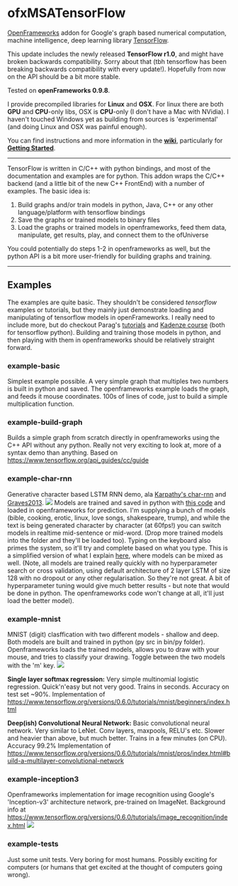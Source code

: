 
# ofxMSATensorFlow
[OpenFrameworks](http://openframeworks.cc) addon for Google's graph based numerical computation, machine intelligence, deep learning library [TensorFlow](https://www.tensorflow.org).

This update includes the newly released **TensorFlow r1.0**, and might have broken backwards compatibility. Sorry about that (tbh tensorflow has been breaking backwards compatibility with every update!). Hopefully from now on the API should be a bit more stable. 

Tested on **openFrameworks 0.9.8**.

I provide precompiled libraries for **Linux** and **OSX**. For linux there are both **GPU** and **CPU**-only libs, OSX is **CPU**-only (I don't have a Mac with NVidia). I haven't touched Windows yet as building from sources is 'experimental' (and doing Linux and OSX was painful enough).

You can find instructions and more information in the **[wiki](https://github.com/memo/ofxMSATensorFlow/wiki)**, particularly for **[Getting Started](https://github.com/memo/ofxMSATensorFlow/wiki/Getting-started)**.

---

TensorFlow is written in C/C++ with python bindings, and most of the documentation and examples are for python. This addon wraps the C/C++ backend (and a little bit of the new C++ FrontEnd) with a number of examples. The basic idea is:

1. Build graphs and/or train models in python, Java, C++ or any other language/platform with tensorflow bindings
2. Save the graphs or trained models to binary files
3. Load the graphs or trained models in openframeworks, feed them data, manipulate, get results, play, and connect them to the ofUniverse

You could potentially do steps 1-2 in openframeworks as well, but the python API is a bit more user-friendly for building graphs and training. 

---
## Examples
The examples are quite basic. They shouldn't be considered *tensorflow* examples or tutorials, but they mainly just demonstrate loading and manipulating of tensorflow models in openFrameworks. I really need to include more, but do checkout Parag's [tutorials](https://github.com/pkmital/tensorflow_tutorials) and [Kadenze course](https://www.kadenze.com/courses/creative-applications-of-deep-learning-with-tensorflow-iv/info) (both for tensorflow python). Building and training those models in python, and then playing with them in openframeworks should be relatively straight forward. 


### example-basic
Simplest example possible. A very simple graph that multiples two numbers is built in python and saved. The openframeworks example loads the graph, and feeds it mouse coordinates. 100s of lines of code, just to build a simple multiplication function. 

### example-build-graph
Builds a simple graph from scratch directly in openframeworks using the C++ API without any python. Really not very exciting to look at, more of a syntax demo than anything. Based on https://www.tensorflow.org/api_guides/cc/guide

### example-char-rnn
Generative character based LSTM RNN demo, ala [Karpathy's char-rnn](http://karpathy.github.io/2015/05/21/rnn-effectiveness/) and [Graves2013](https://arxiv.org/abs/1308.0850).
![](https://cloud.githubusercontent.com/assets/144230/23296346/74d8a194-fa6c-11e6-90c2-fb02084eb82b.png)
Models are trained and saved in python with [this code](https://github.com/memo/char-rnn-tensorflow) and loaded in openframeworks for prediction. I'm supplying a bunch of models (bible, cooking, erotic, linux, love songs, shakespeare, trump), and while the text is being generated character by character (at 60fps!) you can switch models in realtime mid-sentence or mid-word. (Drop more trained models into the folder and they'll be loaded too). Typing on the keyboard also primes the system, so it'll try and complete based on what you type. This is a simplified version of what I explain [here](https://vimeo.com/203485851), where models can be mixed as well. (Note, all models are trained really quickly with no hyperparameter search or cross validation, using default architecture of 2 layer LSTM of size 128 with no dropout or any other regularisation. So they're not great. A bit of hyperparameter tuning would give much better results - but note that would be done in python. The openframeworks code won't change at all, it'll just load the better model).

### example-mnist
MNIST (digit) clasffication with two different models - shallow and deep. Both models are built and trained in python (py src in bin/py folder). Openframeworks loads the trained models, allows you to draw with your mouse, and tries to classify your drawing. Toggle between the two models with the 'm' key.
![](https://cloud.githubusercontent.com/assets/144230/12665280/8fa4612a-c62e-11e5-950e-eaec14d4211d.png)

**Single layer softmax regression:** Very simple multinomial logistic regression. Quick'n'easy but not very good. Trains in seconds. Accuracy on test set ~90%. 
Implementation of https://www.tensorflow.org/versions/0.6.0/tutorials/mnist/beginners/index.html

**Deep(ish) Convolutional Neural Network:** Basic convolutional neural network. Very similar to LeNet. Conv layers, maxpools, RELU's etc. Slower and heavier than above, but much better. Trains in a few minutes (on CPU). Accuracy 99.2%
Implementation of https://www.tensorflow.org/versions/0.6.0/tutorials/mnist/pros/index.html#build-a-multilayer-convolutional-network

### example-inception3
Openframeworks implementation for image recognition using Google's 'Inception-v3' architecture network, pre-trained on ImageNet. Background info at https://www.tensorflow.org/versions/0.6.0/tutorials/image_recognition/index.html
![](https://cloud.githubusercontent.com/assets/144230/23235025/e88d8a40-f94b-11e6-9f3b-c5c65906c1a4.png)

### example-tests
Just some unit tests. Very boring for most humans. Possibly exciting for computers (or humans that get excited at the thought of computers going wrong).

